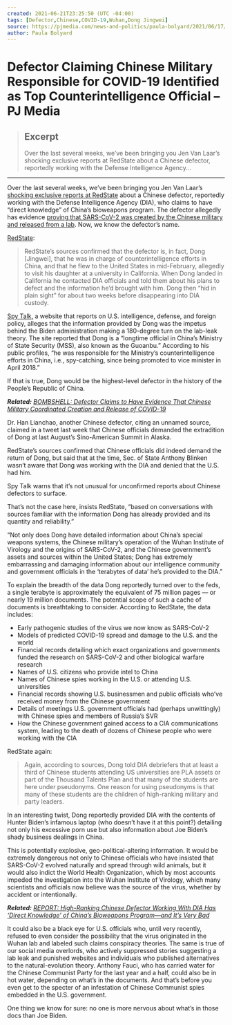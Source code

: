 ```yaml
---
created: 2021-06-21T23:25:50 (UTC -04:00)
tags: [Defector,Chinese,COVID-19,Wuhan,Dong Jingwei]
source: https://pjmedia.com/news-and-politics/paula-bolyard/2021/06/17/breaking-defector-claiming-chinese-military-responsible-for-covid-19-identified-as-top-counterintelligence-official-n1455436
author: Paula Bolyard
---
```


# Defector Claiming Chinese Military Responsible for COVID-19 Identified as Top Counterintelligence Official – PJ Media

> ## Excerpt
> Over the last several weeks, we’ve been bringing you Jen Van Laar’s shocking exclusive reports at RedState about a Chinese defector, reportedly working with the Defense Intelligence Agency...

---
Over the last several weeks, we’ve been bringing you Jen Van Laar’s [shocking exclusive reports at RedState](https://pjmedia.com/columns/paula-bolyard/2021/06/04/report-high-ranking-chinese-defector-working-with-dia-has-direct-knowledge-of-chinas-bioweapons-program-and-its-very-bad-n1452251) about a Chinese defector, reportedly working with the Defense Intelligence Agency (DIA), who claims to have “direct knowledge” of China’s bioweapons program. The defector allegedly has evidence [proving that SARS-CoV-2 was created by the Chinese military and released from a lab](https://pjmedia.com/news-and-politics/paula-bolyard/2021/06/12/chinese-defector-n1454189). Now, we know the defector’s name.

[RedState](https://redstate.com/jenvanlaar/2021/06/17/breaking-chinese-defector-confirmed-as-top-counterintelligence-official-n398374):

> RedState’s sources confirmed that the defector is, in fact, Dong \[Jingwei\], that he was in charge of counterintelligence efforts in China, and that he flew to the United States in mid-February, allegedly to visit his daughter at a university in California. When Dong landed in California he contacted DIA officials and told them about his plans to defect and the information he’d brought with him. Dong then “hid in plain sight” for about two weeks before disappearing into DIA custody.

[Spy Talk,](https://www.spytalk.co/p/high-level-chinese-defection-rumored) a website that reports on U.S. intelligence, defense, and foreign policy, alleges that the information provided by Dong was the impetus behind the Biden administration making a 180-degree turn on the lab-leak theory. The site reported that Dong is a “longtime official in China’s Ministry of State Security (MSS), also known as the Guoanbu.” According to his public profiles, “he was responsible for the Ministry’s counterintelligence efforts in China, i.e., spy-catching, since being promoted to vice minister in April 2018.”

If that is true, Dong would be the highest-level defector in the history of the People’s Republic of China.

_**Related:** [BOMBSHELL: Defector Claims to Have Evidence That Chinese Military Coordinated Creation and Release of COVID-19](https://pjmedia.com/news-and-politics/paula-bolyard/2021/06/12/chinese-defector-n1454189 "BOMBSHELL: Defector Claims to Have Evidence That Chinese Military Coordinated Creation and Release of COVID-19")_

Dr. Han Lianchao, another Chinese defector, citing an unnamed source, claimed in a tweet last week that Chinese officials demanded the extradition of Dong at last August’s Sino-American Summit in Alaska.

RedState’s sources confirmed that Chinese officials did indeed demand the return of Dong, but said that at the time, Sec. of State Anthony Blinken wasn’t aware that Dong was working with the DIA and denied that the U.S. had him.

Spy Talk warns that it’s not unusual for unconfirmed reports about Chinese defectors to surface.

That’s not the case here, insists RedState, “based on conversations with sources familiar with the information Dong has already provided and its quantity and reliability.”

“Not only does Dong have detailed information about China’s special weapons systems, the Chinese military’s operation of the Wuhan Institute of Virology and the origins of SARS-CoV-2, and the Chinese government’s assets and sources within the United States; Dong has extremely embarrassing and damaging information about our intelligence community and government officials in the ‘terabytes of data’ he’s provided to the DIA.”

To explain the breadth of the data Dong reportedly turned over to the feds, a single terabyte is approximately the equivalent of 75 million pages — or nearly 19 million documents. The potential scope of such a cache of documents is breathtaking to consider. According to RedState, the data includes:

-   Early pathogenic studies of the virus we now know as SARS-CoV-2
-   Models of predicted COVID-19 spread and damage to the U.S. and the world
-   Financial records detailing which exact organizations and governments funded the research on SARS-CoV-2 and other biological warfare research
-   Names of U.S. citizens who provide intel to China
-   Names of Chinese spies working in the U.S. or attending U.S. universities
-   Financial records showing U.S. businessmen and public officials who’ve received money from the Chinese government
-   Details of meetings U.S. government officials had (perhaps unwittingly) with Chinese spies and members of Russia’s SVR
-   How the Chinese government gained access to a CIA communications system, leading to the death of dozens of Chinese people who were working with the CIA

RedState again:

> Again, according to sources, Dong told DIA debriefers that at least a third of Chinese students attending US universities are PLA assets or part of the Thousand Talents Plan and that many of the students are here under pseudonyms. One reason for using pseudonyms is that many of these students are the children of high-ranking military and party leaders.

In an interesting twist, Dong reportedly provided DIA with the contents of Hunter Biden’s infamous laptop (who doesn’t have it at this point?) detailing not only his excessive porn use but also information about Joe Biden’s shady business dealings in China.

This is potentially explosive, geo-political-altering information. It would be extremely dangerous not only to Chinese officials who have insisted that SARS-CoV-2 evolved naturally and spread through wild animals, but it would also indict the World Health Organization, which by most accounts impeded the investigation into the Wuhan Institute of Virology, which many scientists and officials now believe was the source of the virus, whether by accident or intentionally.

_**Related:** [REPORT: High-Ranking Chinese Defector Working With DIA Has ‘Direct Knowledge’ of China’s Bioweapons Program—and It’s Very Bad](https://pjmedia.com/columns/paula-bolyard/2021/06/04/report-high-ranking-chinese-defector-working-with-dia-has-direct-knowledge-of-chinas-bioweapons-program-and-its-very-bad-n1452251 "REPORT: High-Ranking Chinese Defector Working With DIA Has 'Direct Knowledge' of China's Bioweapons Program—and It's Very Bad")_

It could also be a black eye for U.S. officials who, until very recently, refused to even consider the possibility that the virus originated in the Wuhan lab and labeled such claims conspiracy theories. The same is true of our social media overlords, who actively suppressed stories suggesting a lab leak and punished websites and individuals who published alternatives to the natural-evolution theory. Anthony Fauci, who has carried water for the Chinese Communist Party for the last year and a half, could also be in hot water, depending on what’s in the documents. And that’s before you even get to the specter of an infestation of Chinese Communist spies embedded in the U.S. government.

One thing we know for sure: no one is more nervous about what’s in those docs than Joe Biden.
